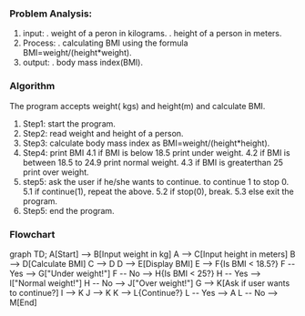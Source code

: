 ### Problem Analysis:
1. input:
 . weight of a peron in kilograms.
 . height of a person in meters.
2. Process:
 . calculating BMI using the formula BMI=weight/(height*weight).
3. output:
 . body mass index(BMI).
### Algorithm
The program accepts weight( kgs) and height(m) and calculate BMI.
1. Step1: start the program. 
2. Step2: read weight and height of a person. 
3. Step3: calculate body mass index as BMI=weight/(height*height). 
4. Step4: print BMI 
 4.1 if BMI is below 18.5 print under weight.
 4.2 if BMI is between 18.5 to 24.9 print normal weight.
 4.3 if BMI is greaterthan 25 print over weight.
5. step5: ask the user if he/she wants to continue. to continue 1 to stop 0.
 5.1 if continue(1), repeat the above.
 5.2 if stop(0), break.
 5.3 else exit the program.
6. Step5: end the program. 
### Flowchart
graph TD;
    A[Start] --> B[Input weight in kg]
    A --> C[Input height in meters]
    B --> D[Calculate BMI]
    C --> D
    D --> E[Display BMI]
    E --> F{Is BMI < 18.5?}
    F -- Yes --> G["Under weight!"]
    F -- No --> H{Is BMI < 25?}
    H -- Yes --> I["Normal weight!"]
    H -- No --> J["Over weight!"]
    G --> K[Ask if user wants to continue?]
    I --> K
    J --> K
    K --> L{Continue?}
    L -- Yes --> A
    L -- No --> M[End]
